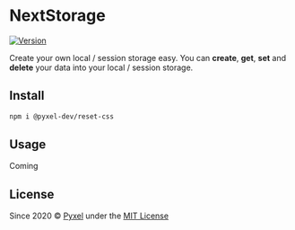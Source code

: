 # NextStorage

[![Version](https://img.shields.io/github/release/pyxel-dev/nexstorage.svg)](https://github.com/pyxel-dev/nexstorage/releases)

Create your own local / session storage easy. You can **create**, **get**, **set** and **delete** your data into your local / session storage.

## Install

```sh
npm i @pyxel-dev/reset-css
```

## Usage

Coming

## License

Since 2020 &copy; [Pyxel](https://pyxel.dev) under the [MIT License](https://github.com/pyxel-dev/nextstorage/blob/master/LICENSE)
